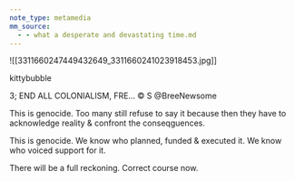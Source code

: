 ```yaml
---
note_type: metamedia
mm_source:
  - - what a desperate and devastating time.md
---
```


![[3311660247449432649_3311660241023918453.jpg]]

kittybubble

3; END ALL COLONIALISM, FRE...
© S @BreeNewsome

This is genocide. Too many still refuse
to say it because then they have to
acknowledge reality & confront the
conseqguences.

This is genocide. We know who
planned, funded & executed it. We
know who voiced support for it.

There will be a full reckoning. Correct
course now.

